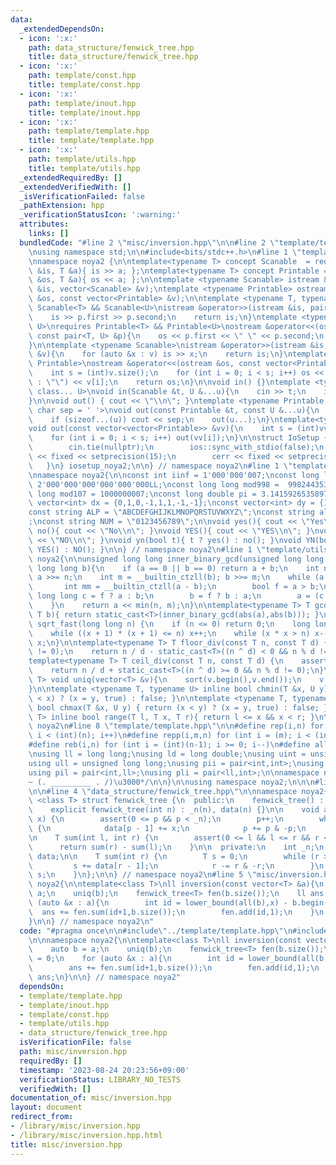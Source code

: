 ```yaml
---
data:
  _extendedDependsOn:
  - icon: ':x:'
    path: data_structure/fenwick_tree.hpp
    title: data_structure/fenwick_tree.hpp
  - icon: ':x:'
    path: template/const.hpp
    title: template/const.hpp
  - icon: ':x:'
    path: template/inout.hpp
    title: template/inout.hpp
  - icon: ':x:'
    path: template/template.hpp
    title: template/template.hpp
  - icon: ':x:'
    path: template/utils.hpp
    title: template/utils.hpp
  _extendedRequiredBy: []
  _extendedVerifiedWith: []
  _isVerificationFailed: false
  _pathExtension: hpp
  _verificationStatusIcon: ':warning:'
  attributes:
    links: []
  bundledCode: "#line 2 \"misc/inversion.hpp\"\n\n#line 2 \"template/template.hpp\"\
    \nusing namespace std;\n\n#include<bits/stdc++.h>\n#line 1 \"template/inout.hpp\"\
    \nnamespace noya2 {\n\ntemplate<typename T> concept Scanable  = requires (ifstream\
    \ &is, T &a){ is >> a; };\ntemplate<typename T> concept Printable = requires (ofstream\
    \ &os, T &a){ os << a; };\n\ntemplate <typename Scanable> istream &operator>>(istream\
    \ &is, vector<Scanable> &v);\ntemplate <typename Printable> ostream &operator<<(ostream\
    \ &os, const vector<Printable> &v);\n\ntemplate <typename T, typename U>\nrequires\
    \ Scanable<T> && Scanable<U>\nistream &operator>>(istream &is, pair<T, U> &p){\n\
    \    is >> p.first >> p.second;\n    return is;\n}\ntemplate <typename T, typename\
    \ U>\nrequires Printable<T> && Printable<U>\nostream &operator<<(ostream &os,\
    \ const pair<T, U> &p){\n    os << p.first << \" \" << p.second;\n    return os;\n\
    }\n\ntemplate <typename Scanable>\nistream &operator>>(istream &is, vector<Scanable>\
    \ &v){\n    for (auto &x : v) is >> x;\n    return is;\n}\ntemplate <typename\
    \ Printable>\nostream &operator<<(ostream &os, const vector<Printable> &v){\n\
    \    int s = (int)v.size();\n    for (int i = 0; i < s; i++) os << (i ? \" \"\
    \ : \"\") << v[i];\n    return os;\n}\n\nvoid in() {}\ntemplate <typename Scanable,\
    \ class... U>\nvoid in(Scanable &t, U &...u){\n    cin >> t;\n    in(u...);\n\
    }\n\nvoid out() { cout << \"\\n\"; }\ntemplate <typename Printable, class... U,\
    \ char sep = ' '>\nvoid out(const Printable &t, const U &...u){\n    cout << t;\n\
    \    if (sizeof...(u)) cout << sep;\n    out(u...);\n}\ntemplate<typename Printable>\n\
    void out(const vector<vector<Printable>> &vv){\n    int s = (int)vv.size();\n\
    \    for (int i = 0; i < s; i++) out(vv[i]);\n}\n\nstruct IoSetup {\n    IoSetup(){\n\
    \        cin.tie(nullptr);\n        ios::sync_with_stdio(false);\n        cout\
    \ << fixed << setprecision(15);\n        cerr << fixed << setprecision(7);\n \
    \   }\n} iosetup_noya2;\n\n} // namespace noya2\n#line 1 \"template/const.hpp\"\
    \nnamespace noya2{\n\nconst int iinf = 1'000'000'007;\nconst long long linf =\
    \ 2'000'000'000'000'000'000LL;\nconst long long mod998 =  998244353;\nconst long\
    \ long mod107 = 1000000007;\nconst long double pi = 3.14159265358979323;\nconst\
    \ vector<int> dx = {0,1,0,-1,1,1,-1,-1};\nconst vector<int> dy = {1,0,-1,0,1,-1,-1,1};\n\
    const string ALP = \"ABCDEFGHIJKLMNOPQRSTUVWXYZ\";\nconst string alp = \"abcdefghijklmnopqrstuvwxyz\"\
    ;\nconst string NUM = \"0123456789\";\n\nvoid yes(){ cout << \"Yes\\n\"; }\nvoid\
    \ no(){ cout << \"No\\n\"; }\nvoid YES(){ cout << \"YES\\n\"; }\nvoid NO(){ cout\
    \ << \"NO\\n\"; }\nvoid yn(bool t){ t ? yes() : no(); }\nvoid YN(bool t){ t ?\
    \ YES() : NO(); }\n\n} // namespace noya2\n#line 1 \"template/utils.hpp\"\nnamespace\
    \ noya2{\n\nunsigned long long inner_binary_gcd(unsigned long long a, unsigned\
    \ long long b){\n    if (a == 0 || b == 0) return a + b;\n    int n = __builtin_ctzll(a);\
    \ a >>= n;\n    int m = __builtin_ctzll(b); b >>= m;\n    while (a != b) {\n \
    \       int mm = __builtin_ctzll(a - b);\n        bool f = a > b;\n        unsigned\
    \ long long c = f ? a : b;\n        b = f ? b : a;\n        a = (c - b) >> mm;\n\
    \    }\n    return a << min(n, m);\n}\n\ntemplate<typename T> T gcd_fast(T a,\
    \ T b){ return static_cast<T>(inner_binary_gcd(abs(a),abs(b))); }\n\nlong long\
    \ sqrt_fast(long long n) {\n    if (n <= 0) return 0;\n    long long x = sqrt(n);\n\
    \    while ((x + 1) * (x + 1) <= n) x++;\n    while (x * x > n) x--;\n    return\
    \ x;\n}\n\ntemplate<typename T> T floor_div(const T n, const T d) {\n    assert(d\
    \ != 0);\n    return n / d - static_cast<T>((n ^ d) < 0 && n % d != 0);\n}\n\n\
    template<typename T> T ceil_div(const T n, const T d) {\n    assert(d != 0);\n\
    \    return n / d + static_cast<T>((n ^ d) >= 0 && n % d != 0);\n}\n\ntemplate<typename\
    \ T> void uniq(vector<T> &v){\n    sort(v.begin(),v.end());\n    v.erase(unique(v.begin(),v.end()),v.end());\n\
    }\n\ntemplate <typename T, typename U> inline bool chmin(T &x, U y) { return (y\
    \ < x) ? (x = y, true) : false; }\n\ntemplate <typename T, typename U> inline\
    \ bool chmax(T &x, U y) { return (x < y) ? (x = y, true) : false; }\n\ntemplate<typename\
    \ T> inline bool range(T l, T x, T r){ return l <= x && x < r; }\n\n} // namespace\
    \ noya2\n#line 8 \"template/template.hpp\"\n\n#define rep(i,n) for (int i = 0;\
    \ i < (int)(n); i++)\n#define repp(i,m,n) for (int i = (m); i < (int)(n); i++)\n\
    #define reb(i,n) for (int i = (int)(n-1); i >= 0; i--)\n#define all(v) (v).begin(),(v).end()\n\
    \nusing ll = long long;\nusing ld = long double;\nusing uint = unsigned int;\n\
    using ull = unsigned long long;\nusing pii = pair<int,int>;\nusing pll = pair<ll,ll>;\n\
    using pil = pair<int,ll>;\nusing pli = pair<ll,int>;\n\nnamespace noya2{\n\n/*\u3000\
    ~ (. _________ . /)\u3000*/\n\n}\n\nusing namespace noya2;\n\n\n#line 2 \"data_structure/fenwick_tree.hpp\"\
    \n\n#line 4 \"data_structure/fenwick_tree.hpp\"\n\nnamespace noya2{\n\ntemplate\
    \ <class T> struct fenwick_tree {\n  public:\n    fenwick_tree() : _n(0) {}\n\
    \    explicit fenwick_tree(int n) : _n(n), data(n) {}\n\n    void add(int p, T\
    \ x) {\n        assert(0 <= p && p < _n);\n        p++;\n        while (p <= _n)\
    \ {\n            data[p - 1] += x;\n            p += p & -p;\n        }\n    }\n\
    \n    T sum(int l, int r) {\n        assert(0 <= l && l <= r && r <= _n);\n  \
    \      return sum(r) - sum(l);\n    }\n\n  private:\n    int _n;\n    vector<T>\
    \ data;\n\n    T sum(int r) {\n        T s = 0;\n        while (r > 0) {\n   \
    \         s += data[r - 1];\n            r -= r & -r;\n        }\n        return\
    \ s;\n    }\n};\n\n} // namespace noya2\n#line 5 \"misc/inversion.hpp\"\n\nnamespace\
    \ noya2{\n\ntemplate<class T>\nll inversion(const vector<T> &a){\n    auto b =\
    \ a;\n    uniq(b);\n    fenwick_tree<T> fen(b.size());\n    ll ans = 0;\n    for\
    \ (auto &x : a){\n        int id = lower_bound(all(b),x) - b.begin();\n      \
    \  ans += fen.sum(id+1,b.size());\n        fen.add(id,1);\n    }\n    return ans;\n\
    }\n\n} // namespace noya2\n"
  code: "#pragma once\n\n#include\"../template/template.hpp\"\n#include\"../data_structure/fenwick_tree.hpp\"\
    \n\nnamespace noya2{\n\ntemplate<class T>\nll inversion(const vector<T> &a){\n\
    \    auto b = a;\n    uniq(b);\n    fenwick_tree<T> fen(b.size());\n    ll ans\
    \ = 0;\n    for (auto &x : a){\n        int id = lower_bound(all(b),x) - b.begin();\n\
    \        ans += fen.sum(id+1,b.size());\n        fen.add(id,1);\n    }\n    return\
    \ ans;\n}\n\n} // namespace noya2"
  dependsOn:
  - template/template.hpp
  - template/inout.hpp
  - template/const.hpp
  - template/utils.hpp
  - data_structure/fenwick_tree.hpp
  isVerificationFile: false
  path: misc/inversion.hpp
  requiredBy: []
  timestamp: '2023-08-24 20:23:56+09:00'
  verificationStatus: LIBRARY_NO_TESTS
  verifiedWith: []
documentation_of: misc/inversion.hpp
layout: document
redirect_from:
- /library/misc/inversion.hpp
- /library/misc/inversion.hpp.html
title: misc/inversion.hpp
---
```

